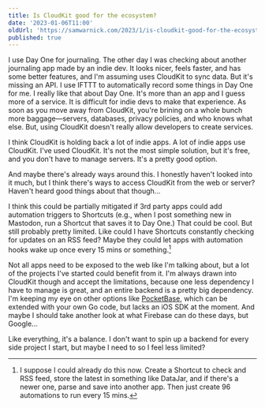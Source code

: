```yaml
---
title: Is CloudKit good for the ecosystem?
date: '2023-01-06T11:00'
oldUrl: 'https://samwarnick.com/2023/1/is-cloudkit-good-for-the-ecosystem'
published: true
---
```


I use Day One for journaling. The other day I was checking about another journaling app made by an indie dev. It looks nicer, feels faster, and has some better features, and I'm assuming uses CloudKit to sync data. But it's missing an API. I use IFTTT to automatically record some things in Day One for me. I really like that about Day One. It's more than an app and I guess more of a service. It is difficult for indie devs to make that experience. As soon as you move away from CloudKit, you're brining on a whole bunch more baggage—servers, databases, privacy policies, and who knows what else. But, using CloudKit doesn't really allow developers to create services.

I think CloudKit is holding back a lot of indie apps. A lot of indie apps use CloudKit. I've used CloudKit. It's not the most simple solution, but it's free, and you don't have to manage servers. It's a pretty good option.

And maybe there's already ways around this. I honestly haven't looked into it much, but I think there's ways to access CloudKit from the web or server? Haven't heard good things about that though...

I think this could be partially mitigated if 3rd party apps could add automation triggers to Shortcuts (e.g., when I post something new in Mastodon, run a Shortcut that saves it to Day One.) That could be cool. But still probably pretty limited. Like could I have Shortcuts constantly checking for updates on an RSS feed? Maybe they could let apps with automation hooks wake up once every 15 mins or something.[^1]

Not all apps need to be exposed to the web like I'm talking about, but a lot of the projects I've started could benefit from it. I'm always drawn into CloudKit though and accept the limitations, because one less dependency I have to manage is great, and an entire backend is a pretty big dependency. I'm keeping my eye on other options like [PocketBase](https://pocketbase.io/), which can be extended with your own Go code, but lacks an iOS SDK at the moment. And maybe I should take another look at what Firebase can do these days, but Google...

Like everything, it's a balance. I don't want to spin up a backend for every side project I start, but maybe I need to so I feel less limited?

[^1]: I suppose I could already do this now. Create a Shortcut to check and RSS feed, store the latest in something like DataJar, and if there's a newer one, parse and save into another app. Then just create 96 automations to run every 15 mins.
